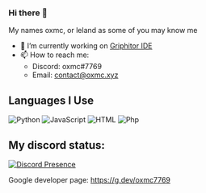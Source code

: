### Hi there 👋

My names oxmc, or leland as some of you may know me

- 🔭 I’m currently working on <a href="https://github.com/Griphitor/Griphitor-IDE">Griphitor IDE</a>
- 📫 How to reach me:
  - Discord: oxmc#7769
  - Email: contact@oxmc.xyz

## Languages I Use
![Python](https://img.shields.io/badge/Python-3572A5?style=for-the-badge&logo=python&logoColor=white)
![JavaScript](https://img.shields.io/badge/JavaScript-f1e05a?style=for-the-badge&logo=javascript&logoColor=black)
![HTML](https://img.shields.io/badge/HTML-e34c26?style=for-the-badge&logo=html5&logoColor=white)
![Php](https://img.shields.io/badge/PHP-4F5D95?style=for-the-badge&logo=php&logoColor=white)

## My discord status:

[![Discord Presence](https://lanyard-profile-readme.vercel.app/api/740965195496816721)](https://discord.com/users/740965195496816721)

Google developer page: <a href="https://g.dev/oxmc7769">https://g.dev/oxmc7769</a>
